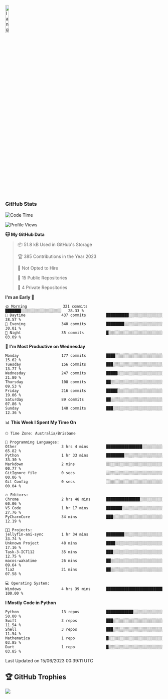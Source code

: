 <p align="left"><img width=15%" src="https://github.com/alansmathew/alansmathew/raw/master/lang.gif" alt="lang image here" /></p>

# <h3 align="left">GitHub Stats</h3>

<!--START_SECTION:waka-->
![Code Time](http://img.shields.io/badge/Code%20Time-230%20hrs%2039%20mins-blue)

![Profile Views](http://img.shields.io/badge/Profile%20Views-0-blue)

**🐱 My GitHub Data** 

> 📦 51.8 kB Used in GitHub's Storage 
 > 
> 🏆 385 Contributions in the Year 2023
 > 
> 🚫 Not Opted to Hire
 > 
> 📜 15 Public Repositories 
 > 
> 🔑 4 Private Repositories 
 > 
**I'm an Early 🐤** 

```text
🌞 Morning                321 commits         ███████░░░░░░░░░░░░░░░░░░   28.33 % 
🌆 Daytime                437 commits         ██████████░░░░░░░░░░░░░░░   38.57 % 
🌃 Evening                340 commits         ████████░░░░░░░░░░░░░░░░░   30.01 % 
🌙 Night                  35 commits          █░░░░░░░░░░░░░░░░░░░░░░░░   03.09 % 
```
📅 **I'm Most Productive on Wednesday** 

```text
Monday                   177 commits         ████░░░░░░░░░░░░░░░░░░░░░   15.62 % 
Tuesday                  156 commits         ███░░░░░░░░░░░░░░░░░░░░░░   13.77 % 
Wednesday                247 commits         █████░░░░░░░░░░░░░░░░░░░░   21.80 % 
Thursday                 108 commits         ██░░░░░░░░░░░░░░░░░░░░░░░   09.53 % 
Friday                   216 commits         █████░░░░░░░░░░░░░░░░░░░░   19.06 % 
Saturday                 89 commits          ██░░░░░░░░░░░░░░░░░░░░░░░   07.86 % 
Sunday                   140 commits         ███░░░░░░░░░░░░░░░░░░░░░░   12.36 % 
```


📊 **This Week I Spent My Time On** 

```text
🕑︎ Time Zone: Australia/Brisbane

💬 Programming Languages: 
Other                    3 hrs 4 mins        ████████████████░░░░░░░░░   65.82 % 
Python                   1 hr 33 mins        ████████░░░░░░░░░░░░░░░░░   33.30 % 
Markdown                 2 mins              ░░░░░░░░░░░░░░░░░░░░░░░░░   00.77 % 
GitIgnore file           0 secs              ░░░░░░░░░░░░░░░░░░░░░░░░░   00.06 % 
Git Config               0 secs              ░░░░░░░░░░░░░░░░░░░░░░░░░   00.04 % 

🔥 Editors: 
Chrome                   2 hrs 48 mins       ███████████████░░░░░░░░░░   60.06 % 
VS Code                  1 hr 17 mins        ███████░░░░░░░░░░░░░░░░░░   27.76 % 
PyCharmCore              34 mins             ███░░░░░░░░░░░░░░░░░░░░░░   12.19 % 

🐱‍💻 Projects: 
jellyfin-ani-sync        1 hr 34 mins        ████████░░░░░░░░░░░░░░░░░   33.74 % 
Unknown Project          48 mins             ████░░░░░░░░░░░░░░░░░░░░░   17.16 % 
Task-3-ICT112            35 mins             ███░░░░░░░░░░░░░░░░░░░░░░   12.75 % 
macos-wakatime           26 mins             ██░░░░░░░░░░░░░░░░░░░░░░░   09.64 % 
fia2                     21 mins             ██░░░░░░░░░░░░░░░░░░░░░░░   07.58 % 

💻 Operating System: 
Windows                  4 hrs 39 mins       █████████████████████████   100.00 % 
```

**I Mostly Code in Python** 

```text
Python                   13 repos            ████████████░░░░░░░░░░░░░   50.00 % 
Swift                    3 repos             ███░░░░░░░░░░░░░░░░░░░░░░   11.54 % 
Shell                    3 repos             ███░░░░░░░░░░░░░░░░░░░░░░   11.54 % 
Mathematica              1 repo              █░░░░░░░░░░░░░░░░░░░░░░░░   03.85 % 
Dart                     1 repo              █░░░░░░░░░░░░░░░░░░░░░░░░   03.85 % 
```




 Last Updated on 15/06/2023 00:39:11 UTC
<!--END_SECTION:waka-->

## 🏆 GitHub Trophies

![](https://github-profile-trophy.vercel.app/?username=samh06&theme=discord&no-frame=true&no-bg=false&margin-w=4)
